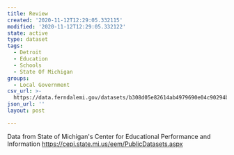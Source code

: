 ```yaml
---
title: Review
created: '2020-11-12T12:29:05.332115'
modified: '2020-11-12T12:29:05.332122'
state: active
type: dataset
tags:
  - Detroit
  - Education
  - Schools
  - State Of Michigan
groups:
  - Local Government
csv_url: >-
  https://data.ferndalemi.gov/datasets/b308d05e82614ab4979690e04c90294b_1.csv?outSR=%7B%22latestWkid%22%3A3857%2C%22wkid%22%3A102100%7D
json_url: ''
layout: post

---
```

Data from State of Michigan's Center for Educational Performance and Information https://cepi.state.mi.us/eem/PublicDatasets.aspx
